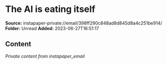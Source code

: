 # The AI is eating itself

**Source:** instapaper-private://email/398ff290c848ad8d845d8a4c251be914/
**Folder:** Unread
**Added:** 2023-06-27T16:51:17




## Content
*Private content from instapaper_email*
